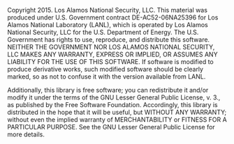 Copyright 2015. Los Alamos National Security, LLC. This material was produced
under U.S. Government contract DE-AC52-06NA25396 for Los Alamos National
Laboratory (LANL), which is operated by Los Alamos National Security, LLC for
the U.S. Department of Energy. The U.S. Government has rights to use,
reproduce, and distribute this software.  NEITHER THE GOVERNMENT NOR LOS ALAMOS
NATIONAL SECURITY, LLC MAKES ANY WARRANTY, EXPRESS OR IMPLIED, OR ASSUMES ANY
LIABILITY FOR THE USE OF THIS SOFTWARE.  If software is modified to produce
derivative works, such modified software should be clearly marked, so as not to
confuse it with the version available from LANL.

Additionally, this library is free software; you can redistribute it and/or
modify it under the terms of the GNU Lesser General Public License, v. 3., as
published by the Free Software Foundation. Accordingly, this library is
distributed in the hope that it will be useful, but WITHOUT ANY WARRANTY;
without even the implied warranty of MERCHANTABILITY or FITNESS FOR A
PARTICULAR PURPOSE. See the GNU Lesser General Public License for more details.
